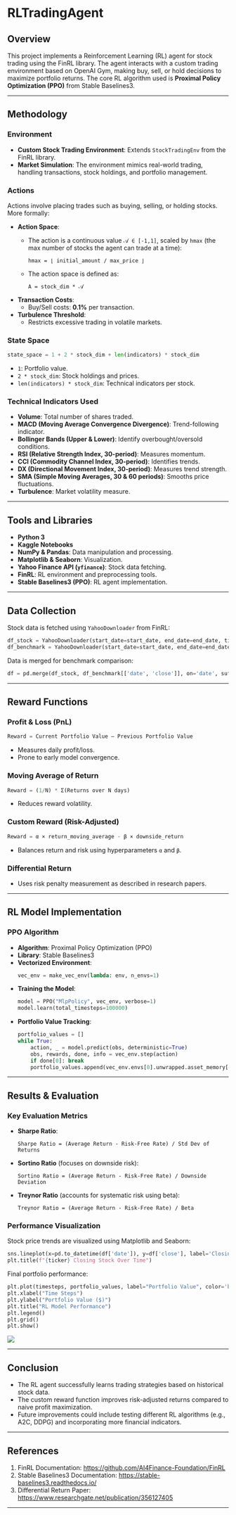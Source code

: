 # RLTradingAgent

## Overview
This project implements a Reinforcement Learning (RL) agent for stock trading using the FinRL library. The agent interacts with a custom trading environment based on OpenAI Gym, making buy, sell, or hold decisions to maximize portfolio returns. The core RL algorithm used is **Proximal Policy Optimization (PPO)** from Stable Baselines3.

---

## Methodology

### Environment
- **Custom Stock Trading Environment**: Extends `StockTradingEnv` from the FinRL library.
- **Market Simulation**: The environment mimics real-world trading, handling transactions, stock holdings, and portfolio management.

### Actions
Actions involve placing trades such as buying, selling, or holding stocks. More formally:

- **Action Space**:
  - The action is a continuous value `𝒜 ∈ [-1,1]`, scaled by `hmax` (the max number of stocks the agent can trade at a time):
    
    ```
    hmax = ⌊ initial_amount / max_price ⌋
    ```
  - The action space is defined as:
    
    ```
    A = stock_dim * 𝒜
    ```
- **Transaction Costs**:
  - Buy/Sell costs: **0.1%** per transaction.
- **Turbulence Threshold**:
  - Restricts excessive trading in volatile markets.

### State Space

```python
state_space = 1 + 2 * stock_dim + len(indicators) * stock_dim
```

- `1`: Portfolio value.
- `2 * stock_dim`: Stock holdings and prices.
- `len(indicators) * stock_dim`: Technical indicators per stock.

### Technical Indicators Used
- **Volume**: Total number of shares traded.
- **MACD (Moving Average Convergence Divergence)**: Trend-following indicator.
- **Bollinger Bands (Upper & Lower)**: Identify overbought/oversold conditions.
- **RSI (Relative Strength Index, 30-period)**: Measures momentum.
- **CCI (Commodity Channel Index, 30-period)**: Identifies trends.
- **DX (Directional Movement Index, 30-period)**: Measures trend strength.
- **SMA (Simple Moving Averages, 30 & 60 periods)**: Smooths price fluctuations.
- **Turbulence**: Market volatility measure.

---

## Tools and Libraries

- **Python 3**
- **Kaggle Notebooks**
- **NumPy & Pandas**: Data manipulation and processing.
- **Matplotlib & Seaborn**: Visualization.
- **Yahoo Finance API (`yfinance`)**: Stock data fetching.
- **FinRL**: RL environment and preprocessing tools.
- **Stable Baselines3 (PPO)**: RL agent implementation.

---

## Data Collection

Stock data is fetched using `YahooDownloader` from FinRL:
```python
df_stock = YahooDownloader(start_date=start_date, end_date=end_date, ticker_list=[ticker]).fetch_data()
df_benchmark = YahooDownloader(start_date=start_date, end_date=end_date, ticker_list=[benchmark_ticker]).fetch_data()
```

Data is merged for benchmark comparison:
```python
df = pd.merge(df_stock, df_benchmark[['date', 'close']], on='date', suffixes=('', '_benchmark'))
```

---

## Reward Functions

### Profit & Loss (PnL)
```python
Reward = Current Portfolio Value – Previous Portfolio Value
```
- Measures daily profit/loss.
- Prone to early model convergence.

### Moving Average of Return
```python
Reward = (1/N) * Σ(Returns over N days)
```
- Reduces reward volatility.

### Custom Reward (Risk-Adjusted)
```python
Reward = α × return_moving_average - β × downside_return
```
- Balances return and risk using hyperparameters `α` and `β`.

### Differential Return
- Uses risk penalty measurement as described in research papers.

---

## RL Model Implementation

### PPO Algorithm
- **Algorithm**: Proximal Policy Optimization (PPO)
- **Library**: Stable Baselines3
- **Vectorized Environment**:
  ```python
  vec_env = make_vec_env(lambda: env, n_envs=1)
  ```
- **Training the Model**:
  ```python
  model = PPO("MlpPolicy", vec_env, verbose=1)
  model.learn(total_timesteps=100000)
  ```
- **Portfolio Value Tracking**:
  ```python
  portfolio_values = []
  while True:
      action, _ = model.predict(obs, deterministic=True)
      obs, rewards, done, info = vec_env.step(action)
      if done[0]: break
      portfolio_values.append(vec_env.envs[0].unwrapped.asset_memory[-1])
  ```

---

## Results & Evaluation

### Key Evaluation Metrics
- **Sharpe Ratio**:
  ```
  Sharpe Ratio = (Average Return - Risk-Free Rate) / Std Dev of Returns
  ```
- **Sortino Ratio** (focuses on downside risk):
  ```
  Sortino Ratio = (Average Return - Risk-Free Rate) / Downside Deviation
  ```
- **Treynor Ratio** (accounts for systematic risk using beta):
  ```
  Treynor Ratio = (Average Return - Risk-Free Rate) / Beta
  ```

### Performance Visualization
Stock price trends are visualized using Matplotlib and Seaborn:
```python
sns.lineplot(x=pd.to_datetime(df['date']), y=df['close'], label='Closing Price', color='blue')
plt.title(f"{ticker} Closing Stock Over Time")
```

Final portfolio performance:
```python
plt.plot(timesteps, portfolio_values, label="Portfolio Value", color='blue')
plt.xlabel("Time Steps")
plt.ylabel("Portfolio Value ($)")
plt.title("RL Model Performance")
plt.legend()
plt.grid()
plt.show()
```

![](https://web-api.textin.com/ocr_image/external/f07f35cad64f1308.jpg)

---

## Conclusion
- The RL agent successfully learns trading strategies based on historical stock data.
- The custom reward function improves risk-adjusted returns compared to naive profit maximization.
- Future improvements could include testing different RL algorithms (e.g., A2C, DDPG) and incorporating more financial indicators.

---

## References
1. FinRL Documentation: https://github.com/AI4Finance-Foundation/FinRL
2. Stable Baselines3 Documentation: https://stable-baselines3.readthedocs.io/
3. Differential Return Paper: https://www.researchgate.net/publication/356127405

---
